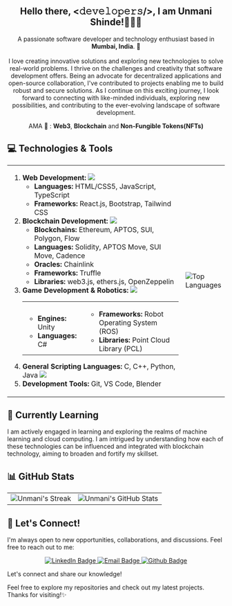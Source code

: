 <h2  align="center"> Hello there, <𝚍𝚎𝚟𝚎𝚕𝚘𝚙𝚎𝚛𝚜/>, I am Unmani Shinde!👩🏻‍💻</h2>

<div align='center'>

A passionate software developer and technology enthusiast based in **Mumbai, India**. :round_pushpin:<br></br>
I love creating innovative solutions and exploring new technologies to solve real-world problems. I thrive on the challenges and creativity that software development offers.
Being an advocate for decentralized applications and open-source collaboration, I've contributed to projects enabling me to build robust and secure solutions.
As I continue on this exciting journey, I look forward to connecting with like-minded individuals, exploring new possibilities, and contributing to the ever-evolving landscape of software development.

AMA 💭 : **Web3**, **Blockchain** and **Non-Fungible Tokens(NFTs)**

</div>



  



## 💻 Technologies & Tools
<table align="center" border="0">
  <tr>
    <td width="400px">
      <ol>
        <li><strong>Web Development:</strong> <img src="https://img.shields.io/badge/-EXPERT-brightgreen">
          <ul>
            <li><strong>Languages:</strong> HTML/CSS5, JavaScript, TypeScript</li>
            <li><strong>Frameworks:</strong> React.js, Bootstrap, Tailwind CSS</li>
          </ul>
        </li>
        <li><strong>Blockchain Development:</strong> <img src="https://img.shields.io/badge/-EXPERT-brightgreen">
          <ul>
            <li><strong>Blockchains:</strong> Ethereum, APTOS, SUI, Polygon, Flow</li>
            <li><strong>Languages:</strong> Solidity, APTOS Move, SUI Move, Cadence</li>
            <li><strong>Oracles:</strong> Chainlink</li>
            <li><strong>Frameworks:</strong> Truffle</li>
            <li><strong>Libraries:</strong> web3.js, ethers.js, OpenZeppelin</li>
          </ul>
        </li>
        <li><strong>Game Development & Robotics:</strong> <img src="https://img.shields.io/badge/-INTERMEDIATE-yellow">
          <table>
            <tr>
              <td>
                <ul>
                  <li><strong>Engines:</strong> Unity</li>
                  <li><strong>Languages:</strong> C#</li>
                </ul>
              </td>
              <td>
                <ul>
                  <li><strong>Frameworks:</strong> Robot Operating System (ROS)</li>
                  <li><strong>Libraries:</strong> Point Cloud Library (PCL)</li>
                </ul>
              </td>
            </tr>
          </table>
        </li>
        <li><strong>General Scripting Languages: </strong>C, C++, Python, Java <img src="https://img.shields.io/badge/-PROFICIENT-blue"> </li>
        <li><strong>Development Tools:</strong> Git, VS Code, Blender</li>
      </ol>
    </td>
    <td>
      <img src="https://github-readme-stats.vercel.app/api/top-langs/?username=unmani-shinde&theme=radical" alt="Top Languages">
    </td>
  </tr>
</table>





## 🌱 Currently Learning

I am actively engaged in learning and exploring the realms of machine learning and cloud computing. I am intrigued by understanding how each of these technologies can be influenced and integrated with blockchain technology, aiming to broaden and fortify my skillset. 

## 📊 GitHub Stats



<table align="center" border="0">
  <tr>
    <td>
      <img src="https://github-readme-streak-stats.herokuapp.com?user=unmani-shinde&theme=radical&hide_border=true" alt="Unmani's Streak">
    </td>
    <td>
      <img src="https://github-readme-stats.vercel.app/api?username=unmani-shinde&show_icons=true&count_private=true&hide=contribs&theme=radical" alt="Unmani's GitHub Stats">
    </td>
  </tr>
</table>


## 🤝 Let's Connect!

I'm always open to new opportunities, collaborations, and discussions. Feel free to reach out to me:

<div align='center'>

<a href="https://www.linkedin.com/in/unmani-shinde/">
    <img src="https://img.shields.io/badge/LinkedIn-blue?style=for-the-badge&logo=linkedin&logoColor=white" alt="LinkedIn Badge"/>
  </a>
  <a href="mailto:mailto.unmani@gmail.com">
    <img src="https://img.shields.io/badge/Email-red?style=for-the-badge&logo=gmail&logoColor=white" alt="Email Badge"/>
  </a>
  <a href="https://github.com/unmani-shinde">
    <img src="https://img.shields.io/badge/Github-grey?style=for-the-badge&logo=github&logoColor=white" alt="Github Badge"/>
  </a>

</div>

Let's connect and share our knowledge!








Feel free to explore my repositories and check out my latest projects. Thanks for visiting!✨


